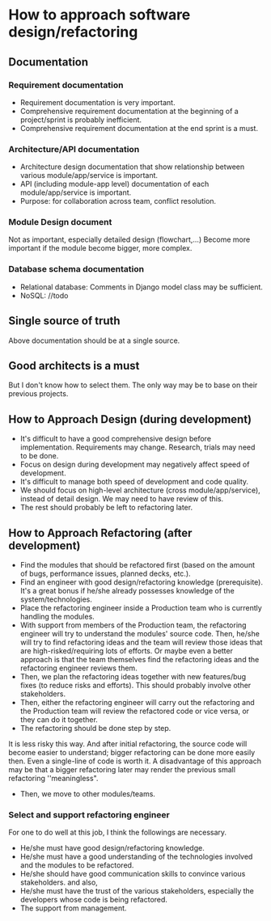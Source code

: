 # How to approach software design/refactoring
## Documentation
### Requirement documentation
+ Requirement documentation is very important.
+ Comprehensive requirement documentation at the beginning of a project/sprint is probably inefficient.
+ Comprehensive requirement documentation at the end sprint is a must.
### Architecture/API documentation
+ Architecture design documentation that show relationship between various module/app/service is important.
+ API (including module-app level) documentation of each module/app/service is important.
+ Purpose: for collaboration across team, conflict resolution.
### Module Design document
Not as important, especially detailed design (flowchart,...)
Become more important if the module become bigger, more complex.
### Database schema documentation
+ Relational database: Comments in Django model class may be sufficient.
+ NoSQL: //todo
## Single source of truth
Above documentation should be at a single source.
## Good architects is a must
But I don't know how to select them. The only way may be to base on their previous projects. 
## How to Approach Design (during development)
+ It's difficult to have a good comprehensive design before implementation. Requirements may change. Research, trials may need to be done.
+ Focus on design during development may negatively affect speed of development.
+ It's difficult to manage both speed of development and code quality. 
+ We should focus on high-level architecture (cross module/app/service), instead of detail design. We may need to have review of this.
+ The rest should probably be left to refactoring later. 
## How to Approach Refactoring (after development)
+ Find the modules that should be refactored first (based on the amount of bugs, performance issues, planned decks, etc.).
+ Find an engineer with good design/refactoring knowledge (prerequisite). It's a great bonus if he/she already possesses knowledge of the system/technologies.
+ Place the refactoring engineer inside a Production team who is currently handling the modules.
+ With support from members of the Production team, the refactoring engineer will try to understand the modules' source code. Then, he/she will try to find refactoring ideas and the team will review those ideas that are high-risked/requiring lots of efforts. Or maybe even a better approach is that the team themselves find the refactoring ideas and the refactoring engineer reviews them.
+ Then, we plan the refactoring ideas together with new features/bug fixes (to reduce risks and efforts). This should probably involve other stakeholders.
+ Then, either the refactoring engineer will carry out the refactoring and the Production team will review the refactored code or vice versa, or they can do it together.
+ The refactoring should be done step by step. 

It is less risky this way. And after initial refactoring, the source code will become easier to understand; bigger refactoring can be done more easily then. Even a single-line of code is worth it. A disadvantage of this approach may be that a bigger refactoring later may render the previous small refactoring ''meaningless".

+ Then, we move to other modules/teams.

### Select and support refactoring engineer
For one to do well at this job, I think the followings are necessary.
+ He/she must have good design/refactoring knowledge.
+ He/she must have a good understanding of the technologies involved and the modules to be refactored.
+ He/she should have good communication skills to convince various stakeholders.
and also,
+ He/she must have the trust of the various stakeholders, especially the developers whose code is being refactored.
+ The support from management.